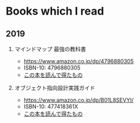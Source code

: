 # Books which I read

## 2019

1. マインドマップ 最強の教科書

    * https://www.amazon.co.jp/dp/4796880305
    * ISBN-10: 4796880305
    * [この本を読んで得たもの](./2019/Tony_Buzan_MindMap.md)

1. オブジェクト指向設計実践ガイド

    * https://www.amazon.co.jp/dp/B01L8SEVYI/
    * ISBN-10: 477418361X
    * [この本を読んで得たもの](./2019/Pratical_Object_Oriented_Design_In_Ruby.md)